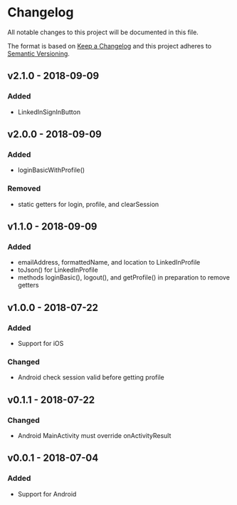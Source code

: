 # Changelog
All notable changes to this project will be documented in this file.

The format is based on [Keep a Changelog](https://keepachangelog.com/en/1.0.0/)
and this project adheres to [Semantic Versioning](https://semver.org/spec/v2.0.0.html).

## v2.1.0 - 2018-09-09
### Added
- LinkedInSignInButton

## v2.0.0 - 2018-09-09
### Added
- loginBasicWithProfile()

### Removed
- static getters for login, profile, and clearSession

## v1.1.0 - 2018-09-09
### Added
- emailAddress, formattedName, and location to LinkedInProfile
- toJson() for LinkedInProfile
- methods loginBasic(), logout(), and getProfile() in preparation to remove getters

## v1.0.0 - 2018-07-22
### Added
- Support for iOS

### Changed
- Android check session valid before getting profile

## v0.1.1 - 2018-07-22
### Changed
- Android MainActivity must override onActivityResult

## v0.0.1 - 2018-07-04
### Added
- Support for Android